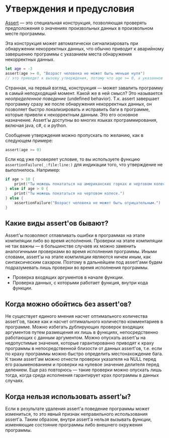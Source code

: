 # Утверждения и предусловия

[Assert](https://docs.swift.org/swift-book/documentation/the-swift-programming-language/thebasics/#Assertions-and-Preconditions) — это специальная конструкция, позволяющая проверять предположения о значениях произвольных данных в произвольном месте программы. 

Эта конструкция может автоматически сигнализировать при обнаружении некорректных данных, что обычно приводит к аварийному завершению программы с указанием места обнаружения некорректных данных. 
```swift
let age = -3
assert(age >= 0, "Возраст человека не может быть меньше нуля")
// это приведет к вызову утверждения, потому что age >= 0, а указанное значение < 0.
```

Странная, на первый взгляд, конструкция — может завалить программу в самый неподходящий момент. Какой же в ней смысл? 
Это называется *неопределенное поведение* (undefined behavior). Т.к. assert завершает программу сразу же после обнаружения некорректных данных, он позволяет быстро локализировать и исправить баги в программе, которые привели к некорректным данным. Это его основное назначение. Assert'ы доступны во многих языках программирования, включая java, c#, c и python.

Сообщение утверждения можно пропускать по желанию, как в следующем примере:
```swift
assert(age >= 0)
```

Если код уже проверяет условие, то вы используете функцию `assertionFailure(_:file:line:)` для индикации того, что утверждение не выполнилось. Например:
```swift
if age > 10 {
    print("Ты можешь покататься на американских горках и чертовом колесе.")
} else if age > 0 {
    print("Ты можешь покататься на чертовом колесе.")
} else {
    assertionFailure("Возраст человека не может быть отрицательным.")
}
```

## Какие виды assert'ов бывают?
Assert'ы позволяют отлавливать ошибки в программах на этапе компиляции либо во время исполнения. Проверки на этапе компиляции не так важны — в большинстве случаев их можно заменить аналогичными проверками во время исполнения программы. Иными словами, assert'ы на этапе компиляции являются ничем иным, как синтаксическим сахаром. Поэтому в дальнейшем под assert'ами будем подразумевать лишь проверки во время исполнения программы.

- Проверка входящих аргументов в начале функции.
- Проверка данных, с которыми работает функция, внутри кода функции.

## Когда можно обойтись без assert'ов?
Не существует единого мнения насчет оптимального количества assert'ов, также как и насчет оптимального количество комментариев в программе.
Можно избегать дублирующих проверок входящих аргументов путем размещения их лишь в функциях, непосредственно работающих с данным аргументом.
Можно опускать assert'ы на недопустимые значения, которые гарантированно приводят к краху программы в непосредственной близости от данных assert'ов, т.е. если по краху программы можно быстро определить местонахождение бага. К таким assert'ам можно отнести проверки указателя на NULL перед его разыменованием и проверки на нулевое значение делителя перед делением. Еще раз повторюсь — такие проверки можно опускать лишь тогда, когда среда исполнения гарантирует крах программы в данных случаях.

## Когда нельзя использовать assert'ы?
Если в результате удаления assert'а поведение программы может измениться, то это явный признак неправильного использования assert'а. Таким образом, внутри assert'а нельзя вызывать функции, изменяющие состояние программы либо внешнего окружения программы. 
